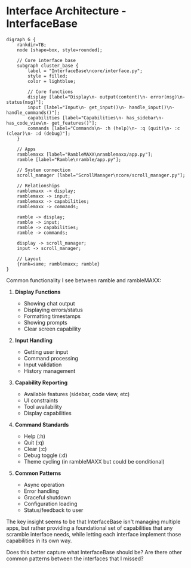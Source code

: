 # Interface Architecture - InterfaceBase 

```graphviz
digraph G {
    rankdir=TB;
    node [shape=box, style=rounded];
    
    // Core interface base
    subgraph cluster_base {
        label = "InterfaceBase\ncore/interface.py";
        style = filled;
        color = lightblue;
        
        // Core functions
        display [label="Display\n- output(content)\n- error(msg)\n- status(msg)"];
        input [label="Input\n- get_input()\n- handle_input()\n- handle_commands()"];
        capabilities [label="Capabilities\n- has_sidebar\n- has_code_view\n- get_features()"];
        commands [label="Commands\n- :h (help)\n- :q (quit)\n- :c (clear)\n- :d (debug)"];
    }
    
    // Apps
    ramblemaxx [label="RambleMAXX\nramblemaxx/app.py"];
    ramble [label="Ramble\nramble/app.py"];
    
    // System connection
    scroll_manager [label="ScrollManager\ncore/scroll_manager.py"];
    
    // Relationships
    ramblemaxx -> display;
    ramblemaxx -> input;
    ramblemaxx -> capabilities;
    ramblemaxx -> commands;
    
    ramble -> display;
    ramble -> input;
    ramble -> capabilities;
    ramble -> commands;
    
    display -> scroll_manager;
    input -> scroll_manager;
    
    // Layout
    {rank=same; ramblemaxx; ramble}
}
```

Common functionality I see between ramble and rambleMAXX:

1. **Display Functions**
   - Showing chat output
   - Displaying errors/status
   - Formatting timestamps
   - Showing prompts
   - Clear screen capability

2. **Input Handling**
   - Getting user input
   - Command processing
   - Input validation
   - History management

3. **Capability Reporting**
   - Available features (sidebar, code view, etc)
   - UI constraints
   - Tool availability 
   - Display capabilities

4. **Command Standards**
   - Help (:h)
   - Quit (:q)
   - Clear (:c)
   - Debug toggle (:d)
   - Theme cycling (in rambleMAXX but could be conditional)

5. **Common Patterns** 
   - Async operation
   - Error handling
   - Graceful shutdown
   - Configuration loading
   - Status/feedback to user

The key insight seems to be that InterfaceBase isn't managing multiple apps, but rather providing a foundational set of capabilities that any scramble interface needs, while letting each interface implement those capabilities in its own way.

Does this better capture what InterfaceBase should be? Are there other common patterns between the interfaces that I missed?